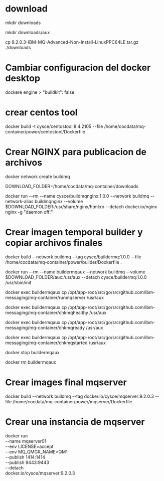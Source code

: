 # download
mkdir downloads

mkdir downloads/aux

cp 9.2.0.3-IBM-MQ-Advanced-Non-Install-LinuxPPC64LE.tar.gz ./downloads

# Cambiar configuracion del docker desktop
dockere engine > "buildkit": false

# crear centos tool
docker build -t cysce/centostool:8.4.2105 --file /home/cocdata/mq-container/power/centostool/Dockerfile .

# Crear NGINX para publicacion de archivos

docker network create buildmq

DOWNLOAD_FOLDER=/home/cocdata/mq-container/downloads

docker run --rm --name cysce/buildmqnginx:1.0.0 --network buildmq --network-alias buildmqnginx --volume $DOWNLOAD_FOLDER:/usr/share/nginx/html:ro --detach docker.io/nginx nginx -g "daemon off;"

# Crear imagen temporal builder y copiar archivos finales
docker build --network buildmq --tag cysce/buildermq:1.0.0 --file /home/cocdata/mq-container/power/builder/Dockerfile .

docker run --rm --name buildermqaux --network buildmq --volume $DOWNLOAD_FOLDER/aux:/usr/aux --detach cysce/buildermq:1.0.0 /usr/sbin/init

docker exec buildermqaux cp /opt/app-root/src/go/src/github.com/ibm-messaging/mq-container/runmqserver /usr/aux

docker exec buildermqaux cp /opt/app-root/src/go/src/github.com/ibm-messaging/mq-container/chkmqhealthy /usr/aux

docker exec buildermqaux cp /opt/app-root/src/go/src/github.com/ibm-messaging/mq-container/chkmqready /usr/aux

docker exec buildermqaux cp /opt/app-root/src/go/src/github.com/ibm-messaging/mq-container/chkmqstarted /usr/aux

docker stop buildermqaux

docker rm buildermqaux

# Crear images final mqserver
docker build --network buildmq --tag docker.io/cysce/mqserver:9.2.0.3 --file /home/cocdata/mq-container/power/mqserver/Dockerfile .

# Crear una instancia de mqserver
docker run \
  --name mqserver01 \
  --env LICENSE=accept \
  --env MQ_QMGR_NAME=QM1 \
  --publish 1414:1414 \
  --publish 9443:9443 \
  --detach \
  docker.io/cysce/mqserver:9.2.0.3

